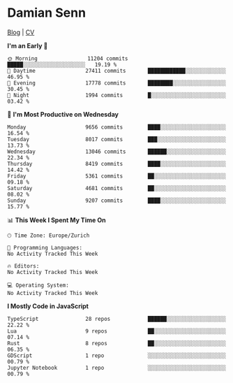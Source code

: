 # Damian Senn

[Blog](https://topaxi.codes/) |
[CV](https://cv.topaxi.ch/)

<!--START_SECTION:waka-->
**I'm an Early 🐤** 

```text
🌞 Morning                11204 commits       █████░░░░░░░░░░░░░░░░░░░░   19.19 % 
🌆 Daytime                27411 commits       ████████████░░░░░░░░░░░░░   46.95 % 
🌃 Evening                17778 commits       ████████░░░░░░░░░░░░░░░░░   30.45 % 
🌙 Night                  1994 commits        █░░░░░░░░░░░░░░░░░░░░░░░░   03.42 % 
```
📅 **I'm Most Productive on Wednesday** 

```text
Monday                   9656 commits        ████░░░░░░░░░░░░░░░░░░░░░   16.54 % 
Tuesday                  8017 commits        ███░░░░░░░░░░░░░░░░░░░░░░   13.73 % 
Wednesday                13046 commits       ██████░░░░░░░░░░░░░░░░░░░   22.34 % 
Thursday                 8419 commits        ████░░░░░░░░░░░░░░░░░░░░░   14.42 % 
Friday                   5361 commits        ██░░░░░░░░░░░░░░░░░░░░░░░   09.18 % 
Saturday                 4681 commits        ██░░░░░░░░░░░░░░░░░░░░░░░   08.02 % 
Sunday                   9207 commits        ████░░░░░░░░░░░░░░░░░░░░░   15.77 % 
```


📊 **This Week I Spent My Time On** 

```text
🕑︎ Time Zone: Europe/Zurich

💬 Programming Languages: 
No Activity Tracked This Week

🔥 Editors: 
No Activity Tracked This Week

💻 Operating System: 
No Activity Tracked This Week
```

**I Mostly Code in JavaScript** 

```text
TypeScript               28 repos            ██████░░░░░░░░░░░░░░░░░░░   22.22 % 
Lua                      9 repos             ██░░░░░░░░░░░░░░░░░░░░░░░   07.14 % 
Rust                     8 repos             ██░░░░░░░░░░░░░░░░░░░░░░░   06.35 % 
GDScript                 1 repo              ░░░░░░░░░░░░░░░░░░░░░░░░░   00.79 % 
Jupyter Notebook         1 repo              ░░░░░░░░░░░░░░░░░░░░░░░░░   00.79 % 
```




<!--END_SECTION:waka-->
